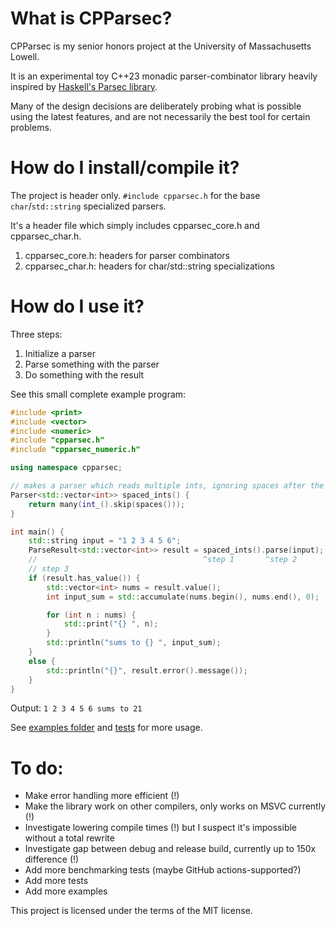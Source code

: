 # What is CPParsec?

CPParsec is my senior honors project at the University of Massachusetts Lowell. 

It is an experimental toy C++23 monadic parser-combinator library heavily inspired by [Haskell's Parsec library](https://en.wikipedia.org/wiki/Parsec_(parser)). 

Many of the design decisions are deliberately probing what is possible using the latest features, and are not necessarily the best tool for certain problems. 

# How do I install/compile it?

The project is header only. `#include cpparsec.h` for the base `char`/`std::string` specialized parsers.

It's a header file which simply includes cpparsec_core.h and cpparsec_char.h.

1. cpparsec_core.h: headers for parser combinators 
2. cpparsec_char.h: headers for char/std::string specializations

# How do I use it?

Three steps: 
1. Initialize a parser
2. Parse something with the parser
3. Do something with the result

See this small complete example program:
```C++
#include <print>
#include <vector>
#include <numeric>
#include "cpparsec.h"
#include "cpparsec_numeric.h"

using namespace cpparsec;

// makes a parser which reads multiple ints, ignoring spaces after the first int
Parser<std::vector<int>> spaced_ints() {
	return many(int_().skip(spaces()));
}

int main() {
	std::string input = "1 2 3 4 5 6";
	ParseResult<std::vector<int>> result = spaced_ints().parse(input);
	//                                     ^step 1       ^step 2  
	// step 3
	if (result.has_value()) {
		std::vector<int> nums = result.value();
		int input_sum = std::accumulate(nums.begin(), nums.end(), 0);

		for (int n : nums) {
			std::print("{} ", n);
		}
		std::println("sums to {} ", input_sum);
	}
	else {
		std::println("{}", result.error().message());
	}
}

```
Output: `1 2 3 4 5 6 sums to 21`

See [examples folder](https://github.com/cchung2020/cpparsec/tree/master/cpparsec/examples) and [tests](https://github.com/cchung2020/cpparsec/tree/master/cpparsec/tests) for more usage.

# To do:
* Make error handling more efficient (!)
* Make the library work on other compilers, only works on MSVC currently (!)
* Investigate lowering compile times (!) but I suspect it's impossible without a total rewrite
* Investigate gap between debug and release build, currently up to 150x difference (!)
* Add more benchmarking tests (maybe GitHub actions-supported?)
* Add more tests
* Add more examples

This project is licensed under the terms of the MIT license.
